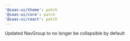 ```yaml
---
'@saas-ui/theme': patch
'@saas-ui/core': patch
'@saas-ui/react': patch
---
```


Updated NavGroup to no longer be collapsible by default
